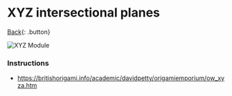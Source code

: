 # XYZ intersectional planes

[Back](../../../index.md){: .button}

![XYZ Module](https://mark1626.github.io/knowledge/assets/origami/intersectional/xyz.jpg)

### Instructions

- https://britishorigami.info/academic/davidpetty/origamiemporium/ow_xyza.htm
